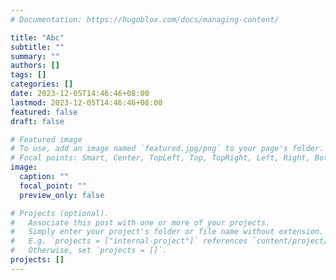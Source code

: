 ```yaml
---
# Documentation: https://hugoblox.com/docs/managing-content/

title: "Abc"
subtitle: ""
summary: ""
authors: []
tags: []
categories: []
date: 2023-12-05T14:46:46+08:00
lastmod: 2023-12-05T14:46:46+08:00
featured: false
draft: false

# Featured image
# To use, add an image named `featured.jpg/png` to your page's folder.
# Focal points: Smart, Center, TopLeft, Top, TopRight, Left, Right, BottomLeft, Bottom, BottomRight.
image:
  caption: ""
  focal_point: ""
  preview_only: false

# Projects (optional).
#   Associate this post with one or more of your projects.
#   Simply enter your project's folder or file name without extension.
#   E.g. `projects = ["internal-project"]` references `content/project/deep-learning/index.md`.
#   Otherwise, set `projects = []`.
projects: []
---
```

